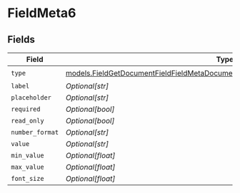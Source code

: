 # FieldMeta6


## Fields

| Field                                                                                                                                                                          | Type                                                                                                                                                                           | Required                                                                                                                                                                       | Description                                                                                                                                                                    |
| ------------------------------------------------------------------------------------------------------------------------------------------------------------------------------ | ------------------------------------------------------------------------------------------------------------------------------------------------------------------------------ | ------------------------------------------------------------------------------------------------------------------------------------------------------------------------------ | ------------------------------------------------------------------------------------------------------------------------------------------------------------------------------ |
| `type`                                                                                                                                                                         | [models.FieldGetDocumentFieldFieldMetaDocumentsFieldsResponse200ApplicationJSONType](../models/fieldgetdocumentfieldfieldmetadocumentsfieldsresponse200applicationjsontype.md) | :heavy_check_mark:                                                                                                                                                             | N/A                                                                                                                                                                            |
| `label`                                                                                                                                                                        | *Optional[str]*                                                                                                                                                                | :heavy_minus_sign:                                                                                                                                                             | N/A                                                                                                                                                                            |
| `placeholder`                                                                                                                                                                  | *Optional[str]*                                                                                                                                                                | :heavy_minus_sign:                                                                                                                                                             | N/A                                                                                                                                                                            |
| `required`                                                                                                                                                                     | *Optional[bool]*                                                                                                                                                               | :heavy_minus_sign:                                                                                                                                                             | N/A                                                                                                                                                                            |
| `read_only`                                                                                                                                                                    | *Optional[bool]*                                                                                                                                                               | :heavy_minus_sign:                                                                                                                                                             | N/A                                                                                                                                                                            |
| `number_format`                                                                                                                                                                | *Optional[str]*                                                                                                                                                                | :heavy_minus_sign:                                                                                                                                                             | N/A                                                                                                                                                                            |
| `value`                                                                                                                                                                        | *Optional[str]*                                                                                                                                                                | :heavy_minus_sign:                                                                                                                                                             | N/A                                                                                                                                                                            |
| `min_value`                                                                                                                                                                    | *Optional[float]*                                                                                                                                                              | :heavy_minus_sign:                                                                                                                                                             | N/A                                                                                                                                                                            |
| `max_value`                                                                                                                                                                    | *Optional[float]*                                                                                                                                                              | :heavy_minus_sign:                                                                                                                                                             | N/A                                                                                                                                                                            |
| `font_size`                                                                                                                                                                    | *Optional[float]*                                                                                                                                                              | :heavy_minus_sign:                                                                                                                                                             | N/A                                                                                                                                                                            |